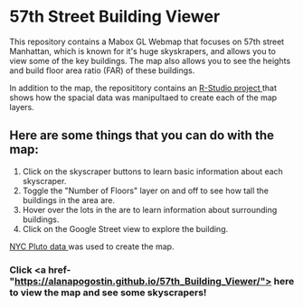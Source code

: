 # 57th Street Building Viewer

This repository contains a Mabox GL Webmap that focuses on 57th street Manhattan, which is known for it's huge skyskrapers, and allows you to view some of the key buildings. The map also allows you to see the heights and build floor area ratio (FAR) of these buildings. 

In addition to the map, the reposititory contains an <a href="https://github.com/alanapogostin/57th_FAR/tree/master/57th_FAR_analysis"> R-Studio project </a> that shows how the spacial data was manipultaed to create each of the map layers. 

## Here are some things that you can do with the map:

  1. Click on the skyscraper buttons to learn basic information about each skyscraper. 
  2. Toggle the "Number of Floors" layer on and off to see how tall the buildings in the area are. 
  3. Hover over the lots in the are to learn information about surrounding buildings. 
  4. Click on the Google Street view to explore the building. 


<a href="https://www1.nyc.gov/site/planning/data-maps/open-data/dwn-pluto-mappluto.page"> NYC Pluto data </a> was used to create the map. 

### Click <a href-"https://alanapogostin.github.io/57th_Building_Viewer/"> here</a> to view the map and see some skyscrapers!
